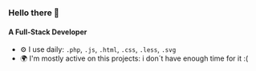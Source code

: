 ### Hello there 👋

#### A Full-Stack Developer

- ⚙️ I use daily: `.php`, `.js`, `.html`, `.css`, `.less`, `.svg`
- 🌍 I'm mostly active on this projects: i don´t have enough time for it :(
<!-- - 📫 Reach me: [twitter.com/](https://twitter.com/) -->

